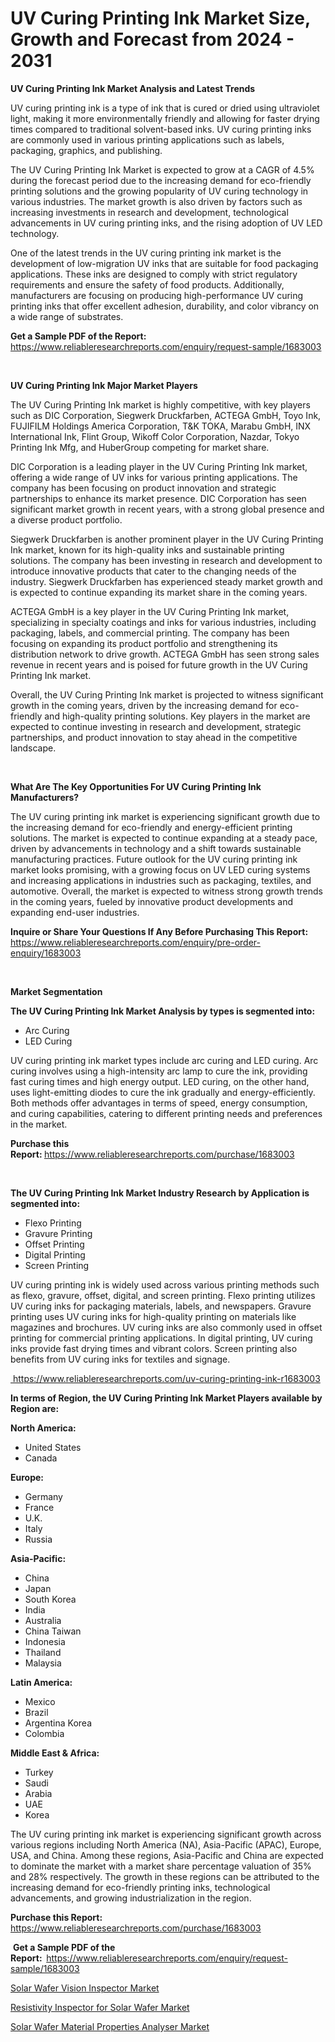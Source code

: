 <p><h1>UV Curing Printing Ink Market Size, Growth and Forecast from 2024 - 2031</h1></p><p><strong>UV Curing Printing Ink Market Analysis and Latest Trends</strong></p>
<p><p>UV curing printing ink is a type of ink that is cured or dried using ultraviolet light, making it more environmentally friendly and allowing for faster drying times compared to traditional solvent-based inks. UV curing printing inks are commonly used in various printing applications such as labels, packaging, graphics, and publishing.</p><p>The UV Curing Printing Ink Market is expected to grow at a CAGR of 4.5% during the forecast period due to the increasing demand for eco-friendly printing solutions and the growing popularity of UV curing technology in various industries. The market growth is also driven by factors such as increasing investments in research and development, technological advancements in UV curing printing inks, and the rising adoption of UV LED technology.</p><p>One of the latest trends in the UV curing printing ink market is the development of low-migration UV inks that are suitable for food packaging applications. These inks are designed to comply with strict regulatory requirements and ensure the safety of food products. Additionally, manufacturers are focusing on producing high-performance UV curing printing inks that offer excellent adhesion, durability, and color vibrancy on a wide range of substrates.</p></p>
<p><strong>Get a Sample PDF of the Report:&nbsp;</strong> <a href="https://www.reliableresearchreports.com/enquiry/request-sample/1683003">https://www.reliableresearchreports.com/enquiry/request-sample/1683003</a></p>
<p>&nbsp;</p>
<p><strong>UV Curing Printing Ink Major Market Players</strong></p>
<p><p>The UV Curing Printing Ink market is highly competitive, with key players such as DIC Corporation, Siegwerk Druckfarben, ACTEGA GmbH, Toyo Ink, FUJIFILM Holdings America Corporation, T&K TOKA, Marabu GmbH, INX International Ink, Flint Group, Wikoff Color Corporation, Nazdar, Tokyo Printing Ink Mfg, and HuberGroup competing for market share.</p><p>DIC Corporation is a leading player in the UV Curing Printing Ink market, offering a wide range of UV inks for various printing applications. The company has been focusing on product innovation and strategic partnerships to enhance its market presence. DIC Corporation has seen significant market growth in recent years, with a strong global presence and a diverse product portfolio.</p><p>Siegwerk Druckfarben is another prominent player in the UV Curing Printing Ink market, known for its high-quality inks and sustainable printing solutions. The company has been investing in research and development to introduce innovative products that cater to the changing needs of the industry. Siegwerk Druckfarben has experienced steady market growth and is expected to continue expanding its market share in the coming years.</p><p>ACTEGA GmbH is a key player in the UV Curing Printing Ink market, specializing in specialty coatings and inks for various industries, including packaging, labels, and commercial printing. The company has been focusing on expanding its product portfolio and strengthening its distribution network to drive growth. ACTEGA GmbH has seen strong sales revenue in recent years and is poised for future growth in the UV Curing Printing Ink market.</p><p>Overall, the UV Curing Printing Ink market is projected to witness significant growth in the coming years, driven by the increasing demand for eco-friendly and high-quality printing solutions. Key players in the market are expected to continue investing in research and development, strategic partnerships, and product innovation to stay ahead in the competitive landscape.</p></p>
<p>&nbsp;</p>
<p><strong>What Are The Key Opportunities For UV Curing Printing Ink Manufacturers?</strong></p>
<p><p>The UV curing printing ink market is experiencing significant growth due to the increasing demand for eco-friendly and energy-efficient printing solutions. The market is expected to continue expanding at a steady pace, driven by advancements in technology and a shift towards sustainable manufacturing practices. Future outlook for the UV curing printing ink market looks promising, with a growing focus on UV LED curing systems and increasing applications in industries such as packaging, textiles, and automotive. Overall, the market is expected to witness strong growth trends in the coming years, fueled by innovative product developments and expanding end-user industries.</p></p>
<p><strong>Inquire or Share Your Questions If Any Before Purchasing This Report:</strong> <a href="https://www.reliableresearchreports.com/enquiry/pre-order-enquiry/1683003">https://www.reliableresearchreports.com/enquiry/pre-order-enquiry/1683003</a></p>
<p>&nbsp;</p>
<p><strong>Market Segmentation</strong></p>
<p><strong>The UV Curing Printing Ink Market Analysis by types is segmented into:</strong></p>
<p><ul><li>Arc Curing</li><li>LED Curing</li></ul></p>
<p><p>UV curing printing ink market types include arc curing and LED curing. Arc curing involves using a high-intensity arc lamp to cure the ink, providing fast curing times and high energy output. LED curing, on the other hand, uses light-emitting diodes to cure the ink gradually and energy-efficiently. Both methods offer advantages in terms of speed, energy consumption, and curing capabilities, catering to different printing needs and preferences in the market.</p></p>
<p><strong>Purchase this Report:&nbsp;</strong><a href="https://www.reliableresearchreports.com/purchase/1683003">https://www.reliableresearchreports.com/purchase/1683003</a></p>
<p>&nbsp;</p>
<p><strong>The UV Curing Printing Ink Market Industry Research by Application is segmented into:</strong></p>
<p><ul><li>Flexo Printing</li><li>Gravure Printing</li><li>Offset Printing</li><li>Digital Printing</li><li>Screen Printing</li></ul></p>
<p><p>UV curing printing ink is widely used across various printing methods such as flexo, gravure, offset, digital, and screen printing. Flexo printing utilizes UV curing inks for packaging materials, labels, and newspapers. Gravure printing uses UV curing inks for high-quality printing on materials like magazines and brochures. UV curing inks are also commonly used in offset printing for commercial printing applications. In digital printing, UV curing inks provide fast drying times and vibrant colors. Screen printing also benefits from UV curing inks for textiles and signage.</p></p>
<p><a href="https://www.reliableresearchreports.com/uv-curing-printing-ink-r1683003">&nbsp;https://www.reliableresearchreports.com/uv-curing-printing-ink-r1683003</a></p>
<p><strong>In terms of Region, the UV Curing Printing Ink Market Players available by Region are:</strong></p>
<p>
    <p> <strong> North America: </strong>
        <ul>
            <li>United States</li>
            <li>Canada</li>
        </ul>
        </p> 
    <p> <strong> Europe: </strong>
        <ul>
            <li>Germany</li>
            <li>France</li>
            <li>U.K.</li>
            <li>Italy</li>
            <li>Russia</li>
        </ul>
        </p> 
    <p> <strong> Asia-Pacific: </strong>
        <ul>
            <li>China</li>
            <li>Japan</li>
            <li>South Korea</li>
            <li>India</li>
            <li>Australia</li>
            <li>China Taiwan</li>
            <li>Indonesia</li>
            <li>Thailand</li>
            <li>Malaysia</li>
        </ul>
        </p> 
    <p> <strong> Latin America: </strong>
        <ul>
            <li>Mexico</li>
            <li>Brazil</li>
            <li>Argentina Korea</li>
            <li>Colombia</li>
        </ul>
        </p> 
    <p> <strong> Middle East & Africa: </strong>
        <ul>
            <li>Turkey</li>
            <li>Saudi</li>
            <li>Arabia</li>
            <li>UAE</li>
            <li>Korea</li>
        </ul>
    </p>
    </p>
<p><p>The UV curing printing ink market is experiencing significant growth across various regions including North America (NA), Asia-Pacific (APAC), Europe, USA, and China. Among these regions, Asia-Pacific and China are expected to dominate the market with a market share percentage valuation of 35% and 28% respectively. The growth in these regions can be attributed to the increasing demand for eco-friendly printing inks, technological advancements, and growing industrialization in the region.</p></p>
<p><strong>Purchase this Report: </strong><a href="https://www.reliableresearchreports.com/purchase/1683003">https://www.reliableresearchreports.com/purchase/1683003</a></p>
<p>&nbsp;<strong>Get a Sample PDF of the Report:&nbsp;&nbsp;</strong><a href="https://www.reliableresearchreports.com/enquiry/request-sample/1683003">https://www.reliableresearchreports.com/enquiry/request-sample/1683003</a></p>
<p><strong></strong></p>
<p><p><a href="https://github.com/eliasMan59/Market-Research-Report-List-1/blob/main/solar-wafer-vision-inspector-market.md">Solar Wafer Vision Inspector Market</a></p><p><a href="https://github.com/ksleyeze/Market-Research-Report-List-1/blob/main/resistivity-inspector-for-solar-wafer-market.md">Resistivity Inspector for Solar Wafer Market</a></p><p><a href="https://github.com/hlspriggs/Market-Research-Report-List-1/blob/main/solar-wafer-material-properties-analyser-market.md">Solar Wafer Material Properties Analyser Market</a></p></p>
